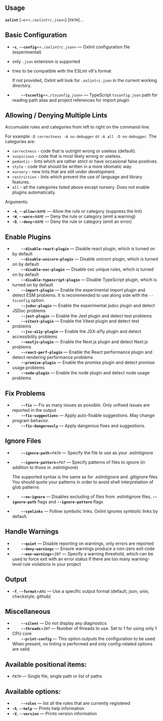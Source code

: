 ## Usage

**`oxlint`** \[**`-c`**=_`<./oxlintrc.json>`_\] \[_`PATH`_\]...

## Basic Configuration

- **`-c`**, **`--config`**=_`<./oxlintrc.json>`_ &mdash;
  Oxlint configuration file (experimental)

* only `.json` extension is supported
* tries to be compatible with the ESLint v8's format

  If not provided, Oxlint will look for `.oxlintrc.json` in the current working directory.

- **`    --tsconfig`**=_`<./tsconfig.json>`_ &mdash;
  TypeScript `tsconfig.json` path for reading path alias and project references for import plugin

## Allowing / Denying Multiple Lints

Accumulate rules and categories from left to right on the command-line.

For example `-D correctness -A no-debugger` or `-A all -D no-debugger`.
The categories are:

- `correctness` - code that is outright wrong or useless (default).
- `suspicious` - code that is most likely wrong or useless.
- `pedantic` - lints which are rather strict or have occasional false positives.
- `style` - code that should be written in a more idiomatic way.
- `nursery` - new lints that are still under development.
- `restriction` - lints which prevent the use of language and library features.
- `all` - all the categories listed above except nursery. Does not enable plugins automatically.

Arguments:

- **`-A`**, **`--allow`**=_`NAME`_ &mdash;
  Allow the rule or category (suppress the lint)
- **`-W`**, **`--warn`**=_`NAME`_ &mdash;
  Deny the rule or category (emit a warning)
- **`-D`**, **`--deny`**=_`NAME`_ &mdash;
  Deny the rule or category (emit an error)

## Enable Plugins

- **`    --disable-react-plugin`** &mdash;
  Disable react plugin, which is turned on by default
- **`    --disable-unicorn-plugin`** &mdash;
  Disable unicorn plugin, which is turned on by default
- **`    --disable-oxc-plugin`** &mdash;
  Disable oxc unique rules, which is turned on by default
- **`    --disable-typescript-plugin`** &mdash;
  Disable TypeScript plugin, which is turned on by default
- **`    --import-plugin`** &mdash;
  Enable the experimental import plugin and detect ESM problems. It is recommended to use along side with the `--tsconfig` option.
- **`    --jsdoc-plugin`** &mdash;
  Enable the experimental jsdoc plugin and detect JSDoc problems
- **`    --jest-plugin`** &mdash;
  Enable the Jest plugin and detect test problems
- **`    --vitest-plugin`** &mdash;
  Enable the Vitest plugin and detect test problems
- **`    --jsx-a11y-plugin`** &mdash;
  Enable the JSX-a11y plugin and detect accessibility problems
- **`    --nextjs-plugin`** &mdash;
  Enable the Next.js plugin and detect Next.js problems
- **`    --react-perf-plugin`** &mdash;
  Enable the React performance plugin and detect rendering performance problems
- **`    --promise-plugin`** &mdash;
  Enable the promise plugin and detect promise usage problems
- **`    --node-plugin`** &mdash;
  Enable the node plugin and detect node usage problems

## Fix Problems

- **`    --fix`** &mdash;
  Fix as many issues as possible. Only unfixed issues are reported in the output
- **`    --fix-suggestions`** &mdash;
  Apply auto-fixable suggestions. May change program behavior.
- **`    --fix-dangerously`** &mdash;
  Apply dangerous fixes and suggestions.

## Ignore Files

- **`    --ignore-path`**=_`PATH`_ &mdash;
  Specify the file to use as your .eslintignore
- **`    --ignore-pattern`**=_`PAT`_ &mdash;
  Specify patterns of files to ignore (in addition to those in .eslintignore)

  The supported syntax is the same as for .eslintignore and .gitignore files You should quote your patterns in order to avoid shell interpretation of glob patterns

- **`    --no-ignore`** &mdash;
  Disables excluding of files from .eslintignore files, **`--ignore-path`** flags and **`--ignore-pattern`** flags
- **`    --symlinks`** &mdash;
  Follow symbolic links. Oxlint ignores symbolic links by default.

## Handle Warnings

- **`    --quiet`** &mdash;
  Disable reporting on warnings, only errors are reported
- **`    --deny-warnings`** &mdash;
  Ensure warnings produce a non-zero exit code
- **`    --max-warnings`**=_`INT`_ &mdash;
  Specify a warning threshold, which can be used to force exit with an error status if there are too many warning-level rule violations in your project

## Output

- **`-f`**, **`--format`**=_`ARG`_ &mdash;
  Use a specific output format (default, json, unix, checkstyle, github)

## Miscellaneous

- **`    --silent`** &mdash;
  Do not display any diagnostics
- **`    --threads`**=_`INT`_ &mdash;
  Number of threads to use. Set to 1 for using only 1 CPU core
- **`    --print-config`** &mdash;
  This option outputs the configuration to be used. When present, no linting is performed and only config-related options are valid.

## Available positional items:

- _`PATH`_ &mdash;
  Single file, single path or list of paths

## Available options:

- **`    --rules`** &mdash;
  list all the rules that are currently registered
- **`-h`**, **`--help`** &mdash;
  Prints help information
- **`-V`**, **`--version`** &mdash;
  Prints version information
